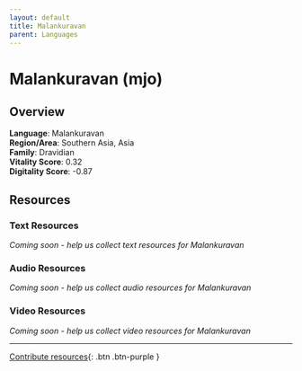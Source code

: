 ```yaml
---
layout: default
title: Malankuravan
parent: Languages
---
```


# Malankuravan (mjo)

## Overview

**Language**: Malankuravan  
**Region/Area**: Southern Asia, Asia  
**Family**: Dravidian  
**Vitality Score**: 0.32  
**Digitality Score**: -0.87  

## Resources

### Text Resources
*Coming soon - help us collect text resources for Malankuravan*

### Audio Resources
*Coming soon - help us collect audio resources for Malankuravan*

### Video Resources
*Coming soon - help us collect video resources for Malankuravan*

---

[Contribute resources](https://fairtrain.github.io/){: .btn .btn-purple }
